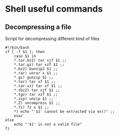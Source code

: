 # Shell useful commands

## Decompressing a file

Script for decompressing different kind of files
```shell
#!/bin/bash
if [ -f $1 ]; then
	case $1 in
	*.tar.bz2) tar xjf $1 ;;
	*.tar.gz) tar xzf $1 ;;
	*.bz2) bunzip2 $1 ;;
	*.rar) unrar x $1 ;;
	*.gz) gunzip $1 ;;
	*.tar) tar xf $1 ;;
	*.tar.xz) tar xf $1 ;;
	*.tbz2) tar xjf $1 ;;
	*.tgz) tar xzf $1 ;;
	*.zip) unzip $1 ;;
	*.Z) uncompress $1 ;;
	*.7z) 7z x $1 ;;
	*) echo "'$1' cannot be extracted via ex()" ;;
	esac
else
	echo "'$1' is not a valid file"
fi
```

